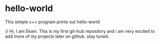 # hello-world
This simple c++ program prints out hello-world

// Hi, I am Ekam. This is my first git-hub repository and i am very excited to add more of my projects later on github. stay tuned.
